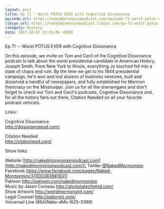 ```yaml
---
layout: post
title: Ep 71 - Worst POTUS EVER with Cognitive Dissonance
episode_url: https://nakedmormonismpodcast.com/episode-71-worst-potus-ever-cognitive-dissonance/
libsyn_url: https://nakedmormonismpodcast.libsyn.com/ep-71-worst-potus-ever-with-cognitive-dissonance
category: History
date: 2017-10-02 23:55:06 +0000
---
```


Ep 71 -- Worst POTUS EVER with Cognitive Dissonance

On this episode, we invite on Tom and Cecil of the Cognitive Dissonance
podcast to talk about the worst presidential candidate in American
History, Joseph Smith. From New York to Illinois, everything Jo touched
fell into a state of chaos and ruin. By the time we get to his 1844
presidential campaign, he's won and lost dozens of business ventures,
built and dissolved a handful of newspapers, and fully established his
Mormon theocracy on the Mississippi. Join us for all the shenanigans and
don't forget to check out Tom and Cecil's podcasts, Cognitive Dissonance
and, for all the history fans out there, Citation Needed on all your
favorite podcast vehicles.

Links:

Cognitive Dissonance\
<http://dissonancepod.com/>

Citation Needed\
<http://citationpod.com/>

Show links:

Website [http://nakedmormonismpodcast.com](http://nakedmormonismpodcast.com/)\
Twitter [\@NakedMormonism](https://twitter.com/NakedMormonism)\
Facebook <https://www.facebook.com/pages/Naked-Mormonism/370003839816311>\
Patreon <http://patreon.com/nakedmormonism>\
Music by Jason Comeau <http://aloststateofmind.com/>\
Show Artwork <http://weirdmormonshit.com/>\
Legal Counsel <http://patorrez.com/>\
Voicemail Line (864)Nake-dMo (625-3366)
